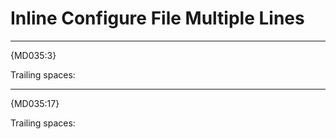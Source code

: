 # Inline Configure File Multiple Lines

***
{MD035:3}

Trailing spaces:    

<!-- markdownlint-configure-file
{
  "hr-style": {
    "style": "---"
  },
  "no-trailing-spaces": false
}
-->

***
{MD035:17}

Trailing spaces:    
